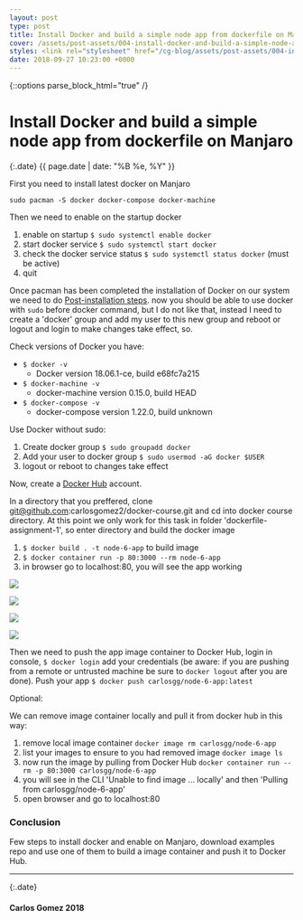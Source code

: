 ```yaml
---
layout: post
type: post
title: Install Docker and build a simple node app from dockerfile on Manjaro
cover: /assets/post-assets/004-install-docker-and-build-a-simple-node-app-from-dockerfile-on-manjaro/img/thumb.jpg
styles: <link rel="stylesheet" href="/cg-blog/assets/post-assets/004-install-docker-and-build-a-simple-node-app-from-dockerfile-on-manjaro/css/main.css" type="text/css" media="screen" /> <link rel="stylesheet" href="/cg-blog/assets/post-assets/004-install-docker-and-build-a-simple-node-app-from-dockerfile-on-manjaro/css/thankful_eyes.css" type="text/css" media="screen" />
date: 2018-09-27 10:23:00 +0000
---
```

{::options parse_block_html="true" /}

<div class="container">

# Install Docker and build a simple node app from dockerfile on Manjaro

{:.date}
{{ page.date | date: "%B %e, %Y" }}

First you need to install latest docker on Manjaro

`sudo pacman -S docker docker-compose docker-machine`

Then we need to enable on the startup docker

1. enable on startup `$ sudo systemctl enable docker`
2. start docker service `$ sudo systemctl start docker`
3. check the docker service status `$ sudo systemctl status docker` (must be active)
4. quit

Once pacman has been completed the installation of Docker on our system we need to do [Post-installation steps](https://docs.docker.com/install/linux/linux-postinstall/). now you should be able to use docker with `sudo` before docker command, but I do not like that, instead I need to create a 'docker' group and add my user to this new group and reboot or logout and login to make changes take effect, so.

Check versions of Docker you have:
- `$ docker -v`
  - Docker version 18.06.1-ce, build e68fc7a215
- `$ docker-machine -v`
  - docker-machine version 0.15.0, build HEAD
- `$ docker-compose -v`
  - docker-compose version 1.22.0, build unknown
  
Use Docker without sudo:

1. Create docker group `$ sudo groupadd docker`
2. Add your user to docker group `$ sudo usermod -aG docker $USER`
3. logout or reboot to changes take effect

Now, create a [Docker Hub](https://hub.docker.com) account.

In a directory that you preffered, clone git@github.com:carlosgomez2/docker-course.git and cd into docker course directory. At this point we only work for this task in folder 'dockerfile-assignment-1', so enter directory and build the docker image

1. `$ docker build . -t node-6-app` to build image
2. `$ docker container run -p 80:3000 --rm node-6-app`
3. in browser go to localhost:80, you will see the app working

![](Screenshot_20180920_115443.png)

![](Screenshot_20180920_115554.png)

![](Screenshot_20180920_115743.png)

![](Screenshot_20180920_115838.png)

Then we need to push the app image container to Docker Hub, login in console, `$ docker login` add your credentials (be aware: if you are pushing from a remote or untrusted machine be sure to `docker logout` after you are done). Push your app `$ docker push carlosgg/node-6-app:latest`

Optional:

We can remove image container locally and pull it from docker hub in this way:

1. remove local image container `docker image rm carlosgg/node-6-app`
2. list your images to ensure to you had removed image `docker image ls`
3. now run the image by pulling from Docker Hub `docker container run --rm -p 80:3000 carlosgg/node-6-app`
4. you will see in the CLI 'Unable to find image ... locally' and then 'Pulling from carlosgg/node-6-app'
5. open browser and go to localhost:80 

### Conclusion

Few steps to install docker and enable on Manjaro, download examples repo and use one of them to build a image container and push it to Docker Hub.

***

{:.date}
#### Carlos Gomez 2018
</div>
